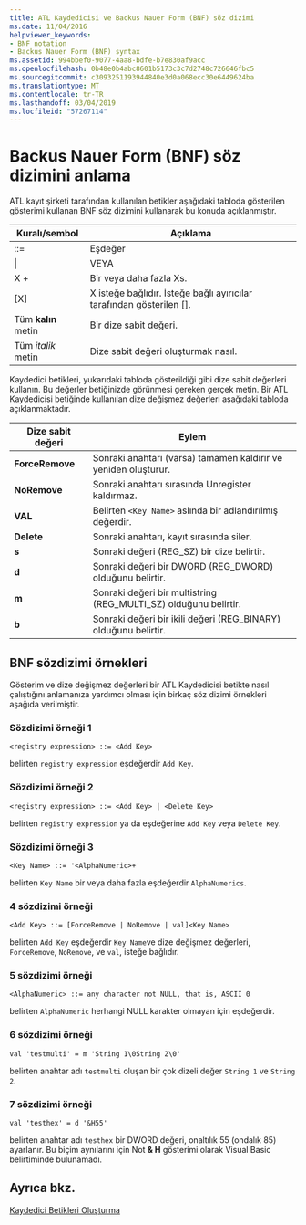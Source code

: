 ```yaml
---
title: ATL Kaydedicisi ve Backus Nauer Form (BNF) söz dizimi
ms.date: 11/04/2016
helpviewer_keywords:
- BNF notation
- Backus Nauer Form (BNF) syntax
ms.assetid: 994bbef0-9077-4aa8-bdfe-b7e830af9acc
ms.openlocfilehash: 0b48e0b4abc8601b5173c3c7d2748c726646fbc5
ms.sourcegitcommit: c3093251193944840e3d0a068ecc30e6449624ba
ms.translationtype: MT
ms.contentlocale: tr-TR
ms.lasthandoff: 03/04/2019
ms.locfileid: "57267114"
---
```

# <a name="understanding-backus-nauer-form-bnf-syntax"></a>Backus Nauer Form (BNF) söz dizimini anlama

ATL kayıt şirketi tarafından kullanılan betikler aşağıdaki tabloda gösterilen gösterimi kullanan BNF söz dizimini kullanarak bu konuda açıklanmıştır.

|Kuralı/sembol|Açıklama|
|------------------------|-------------|
|::=|Eşdeğer|
|&#124;|VEYA|
|X +|Bir veya daha fazla Xs.|
|[X]|X isteğe bağlıdır. İsteğe bağlı ayırıcılar tarafından gösterilen \[].|
|Tüm **kalın** metin|Bir dize sabit değeri.|
|Tüm *italik* metin|Dize sabit değeri oluşturmak nasıl.|

Kaydedici betikleri, yukarıdaki tabloda gösterildiği gibi dize sabit değerleri kullanın. Bu değerler betiğinizde görünmesi gereken gerçek metin. Bir ATL Kaydedicisi betiğinde kullanılan dize değişmez değerleri aşağıdaki tabloda açıklanmaktadır.

|Dize sabit değeri|Eylem|
|--------------------|------------|
|**ForceRemove**|Sonraki anahtarı (varsa) tamamen kaldırır ve yeniden oluşturur.|
|**NoRemove**|Sonraki anahtarı sırasında Unregister kaldırmaz.|
|**VAL**|Belirten `<Key Name>` aslında bir adlandırılmış değerdir.|
|**Delete**|Sonraki anahtarı, kayıt sırasında siler.|
|**s**|Sonraki değeri (REG_SZ) bir dize belirtir.|
|**d**|Sonraki değeri bir DWORD (REG_DWORD) olduğunu belirtir.|
|**m**|Sonraki değeri bir multistring (REG_MULTI_SZ) olduğunu belirtir.|
|**b**|Sonraki değeri bir ikili değeri (REG_BINARY) olduğunu belirtir.|

## <a name="bnf-syntax-examples"></a>BNF sözdizimi örnekleri

Gösterim ve dize değişmez değerleri bir ATL Kaydedicisi betikte nasıl çalıştığını anlamanıza yardımcı olması için birkaç söz dizimi örnekleri aşağıda verilmiştir.

### <a name="syntax-example-1"></a>Sözdizimi örneği 1

```
<registry expression> ::= <Add Key>
```

belirten `registry expression` eşdeğerdir `Add Key`.

### <a name="syntax-example-2"></a>Sözdizimi örneği 2

```
<registry expression> ::= <Add Key> | <Delete Key>
```

belirten `registry expression` ya da eşdeğerine `Add Key` veya `Delete Key`.

### <a name="syntax-example-3"></a>Sözdizimi örneği 3

```
<Key Name> ::= '<AlphaNumeric>+'
```

belirten `Key Name` bir veya daha fazla eşdeğerdir `AlphaNumerics`.

### <a name="syntax-example-4"></a>4 sözdizimi örneği

```
<Add Key> ::= [ForceRemove | NoRemove | val]<Key Name>
```

belirten `Add Key` eşdeğerdir `Key Name`ve dize değişmez değerleri, `ForceRemove`, `NoRemove`, ve `val`, isteğe bağlıdır.

### <a name="syntax-example-5"></a>5 sözdizimi örneği

```
<AlphaNumeric> ::= any character not NULL, that is, ASCII 0
```

belirten `AlphaNumeric` herhangi NULL karakter olmayan için eşdeğerdir.

### <a name="syntax-example-6"></a>6 sözdizimi örneği

```
val 'testmulti' = m 'String 1\0String 2\0'
```

belirten anahtar adı `testmulti` oluşan bir çok dizeli değer `String 1` ve `String 2`.

### <a name="syntax-example-7"></a>7 sözdizimi örneği

```
val 'testhex' = d '&H55'
```

belirten anahtar adı `testhex` bir DWORD değeri, onaltılık 55 (ondalık 85) ayarlanır. Bu biçim aynılarını için Not **& H** gösterimi olarak Visual Basic belirtiminde bulunamadı.

## <a name="see-also"></a>Ayrıca bkz.

[Kaydedici Betikleri Oluşturma](../atl/creating-registrar-scripts.md)
